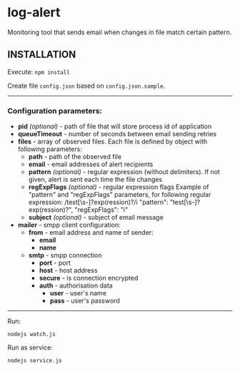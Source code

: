 # log-alert
Monitoring tool that sends email when changes in file match certain pattern.

## INSTALLATION

Execute: `npm install`

Create file `config.json` based on `config.json.sample`.

-------------------

### Configuration parameters:

* **pid** _(optional)_ - path of file that will store process id of application
* **queueTimeout** - number of seconds between email sending retries
* **files** - array of observed files. Each file is defined by object with following parameters:
  * **path** - path of the observed file
  * **email** - email addresses of alert recipients
  * **pattern** _(optional)_ - regular expression (without delimiters). If not given, alert is sent each time the file changes
  * **regExpFlags** _(optional)_ - regular expression flags
        Example of "pattern" and "regExpFlags" parameters, for following regular expression: /test[\s-]?exp(ression)?/i
        "pattern": "test[\s-]?exp(ression)?",
        "regExpFlags": "i"
  * **subject** _(optional)_ - subject of email message
* **mailer** - smpp client configuration:
  * **from** - email address and name of sender:
    * **email**
    * **name**
  * **smtp** - smpp connection
    * **port** - port
    * **host** - host address
    * **secure** - is connection encrypted
    * **auth** - authorisation data
      * **user** - user's name
      * **pass** - user's password

-------------------

Run:

`nodejs watch.js`

Run as service:

`nodejs service.js`
